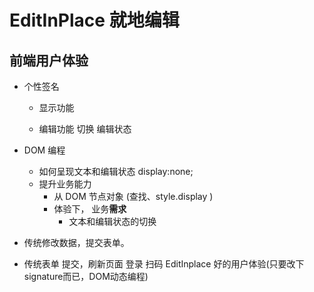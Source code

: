 # EditInPlace 就地编辑

## 前端用户体验
- 个性签名
    - 显示功能
        <p> </p>
    - 编辑功能
      切换  编辑状态

- DOM 编程
  - 如何呈现文本和编辑状态
    display:none;
  - 提升业务能力
    - 从 DOM 节点对象 (查找、style.display )
    - 体验下， 业务**需求** 
      - 文本和编辑状态的切换

- 传统修改数据，提交表单。
- 传统表单 提交，刷新页面
  登录 扫码
  EditInplace  好的用户体验(只要改下signature而已，DOM动态编程)
  

  